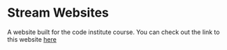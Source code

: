# Stream Websites
A website built for the code institute course.
You can check out the link to this website [here](https://jmurray1989.github.io/stream-websites/)
